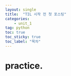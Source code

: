 ```yaml
---
layout: single 
title:  "TIL 시작 전 첫 포스팅"
categories:
    - unit_1
tag: python
toc: true
toc_sticky: true
toc_label: "목차"
---
```


# practice.
